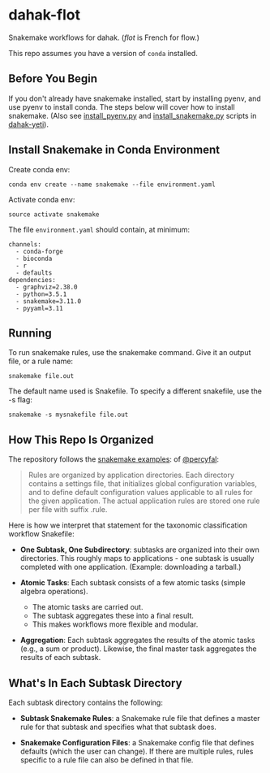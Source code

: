 # dahak-flot

Snakemake workflows for dahak. (*flot* is French for flow.)

This repo assumes you have a version of `conda` installed.

## Before You Begin

If you don't already have snakemake installed, 
start by installing pyenv, and use pyenv to install conda.
The steps below will cover how to install snakemake.
(Also see [install_pyenv.py](https://github.com/charlesreid1/dahak-yeti/blob/master/scripts/install_pyenv.py) 
and [install_snakemake.py](https://github.com/charlesreid1/dahak-yeti/blob/master/scripts/install_snakemake.py)
scripts in [dahak-yeti](https://github.com/charlesreid1/dahak-yeti)).

## Install Snakemake in Conda Environment

Create conda env:

```
conda env create --name snakemake --file environment.yaml
```

Activate conda env:

```
source activate snakemake
```

The file `environment.yaml` should contain, at minimum:

```
channels:
  - conda-forge
  - bioconda
  - r
  - defaults
dependencies:
  - graphviz=2.38.0
  - python=3.5.1
  - snakemake=3.11.0
  - pyyaml=3.11
```

## Running

To run snakemake rules, use the snakemake command.
Give it an output file, or a rule name:

```
snakemake file.out
```

The default name used is Snakefile. To specify a different snakefile,
use the -s flag:

```
snakemake -s mysnakefile file.out
```

## How This Repo Is Organized

The repository follows the 
[snakemake examples](https://percyfal.github.io/snakemake-rules/docs/configuration.html):
of [@percyfal](https://github.com/percyfal):

> Rules are organized by application directories. Each directory contains a 
> settings file, that initializes global configuration variables, and to 
> define default configuration values applicable to all rules for the given 
> application. The actual application rules are stored one rule per file with 
> suffix .rule. 

Here is how we interpret that statement for the taxonomic classification workflow
Snakefile:

* **One Subtask, One Subdirectory**: subtasks are organized into their own directories. 
    This roughly maps to applications - one subtask is usually completed with one application.
    (Example: downloading a tarball.)

* **Atomic Tasks**: Each subtask consists of a few atomic tasks (simple algebra operations).
    * The atomic tasks are carried out.
    * The subtask aggregates these into a final result.
    * This makes workflows more flexible and modular.

* **Aggregation**: Each subtask aggregates the results of the atomic tasks (e.g., a sum or product).
    Likewise, the final master task aggregates the results of each subtask.

## What's In Each Subtask Directory

Each subtask directory contains the following:

* **Subtask Snakemake Rules**: a Snakemake rule file 
    that defines a master rule for that subtask and specifies what that subtask does.

* **Snakemake Configuration Files**: a Snakemake config file
    that defines defaults (which the user can change). If there are multiple rules,
    rules specific to a rule file can also be defined in that file.
